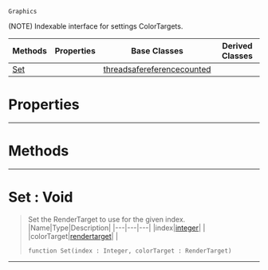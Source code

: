  `Graphics`

(NOTE) Indexable interface for settings ColorTargets.

|Methods|Properties|Base Classes|Derived Classes|
|---|---|---|---|
|[ Set](https://github.com/ZilchEngine/ZilchDocs/blob/master/code_reference/class_reference/colortargetmrt.md#set-void)| |[threadsafereferencecounted](https://github.com/ZilchEngine/ZilchDocs/blob/master/code_reference/class_reference/threadsafereferencecounted.md)| |


 #  Properties


---  
 #  Methods


---  
 #  Set : Void

> Set the RenderTarget to use for the given index.
> |Name|Type|Description|
> |---|---|---|
> |index|[integer](https://github.com/ZilchEngine/ZilchDocs/blob/master/code_reference/nada_base_types/integer.md)| |
> |colorTarget|[rendertarget](https://github.com/ZilchEngine/ZilchDocs/blob/master/code_reference/class_reference/rendertarget.md)| |
> ``` lang=cpp, name=Nada
> function Set(index : Integer, colorTarget : RenderTarget)
> ``` 


---  
 

 